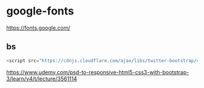 # google-fonts
https://fonts.google.com/


## bs
```js
<script src="https://cdnjs.cloudflare.com/ajax/libs/twitter-bootstrap/4.0.0-alpha.5/js/bootstrap.min.js" integrity="sha256-j+XrvkQ4jJ99Hj0pJKPr6k0RCgxDDSTs3PBqLrX2EMc=" crossorigin="anonymous"></script>
``` 

https://www.udemy.com/psd-to-responsive-html5-css3-with-bootstrap-3/learn/v4/t/lecture/3561114








